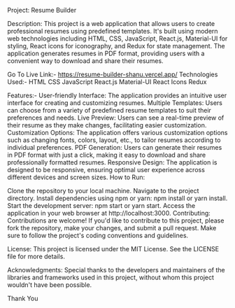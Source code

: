 
Project: Resume Builder

Description:
This project is a web application that allows users to create professional resumes using predefined templates. It's built using modern web technologies including HTML, CSS, JavaScript, React.js, Material-UI for styling, React icons for iconography, and Redux for state management. The application generates resumes in PDF format, providing users with a convenient way to download and share their resumes.

Go To Live Link:- https://resume-builder-shanu.vercel.app/
Technologies Used:-
HTML
CSS
JavaScript
React.js
Material-UI
React Icons
Redux

Features:-
User-friendly Interface: The application provides an intuitive user interface for creating and customizing resumes.
Multiple Templates: Users can choose from a variety of predefined resume templates to suit their preferences and needs.
Live Preview: Users can see a real-time preview of their resume as they make changes, facilitating easier customization.
Customization Options: The application offers various customization options such as changing fonts, colors, layout, etc., to tailor resumes according to individual preferences.
PDF Generation: Users can generate their resumes in PDF format with just a click, making it easy to download and share professionally formatted resumes.
Responsive Design: The application is designed to be responsive, ensuring optimal user experience across different devices and screen sizes.
How to Run:

Clone the repository to your local machine.
Navigate to the project directory.
Install dependencies using npm or yarn: npm install or yarn install.
Start the development server: npm start or yarn start.
Access the application in your web browser at http://localhost:3000.
Contributing:
Contributions are welcome! If you'd like to contribute to this project, please fork the repository, make your changes, and submit a pull request. Make sure to follow the project's coding conventions and guidelines.

License:
This project is licensed under the MIT License. See the LICENSE file for more details.

Acknowledgments:
Special thanks to the developers and maintainers of the libraries and frameworks used in this project, without whom this project wouldn't have been possible.

Thank You
